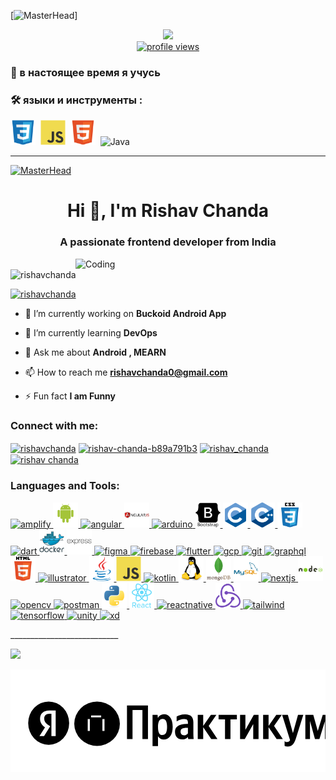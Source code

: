 [![MasterHead](https://media.giphy.com/media/aRJMSoJmD037wpHSOF/giphy.gif)]

<div id="header" align="center">
  <img src="https://media.giphy.com/media/69jy5FNbwGAZH8FSHN/giphy.gif" width="100"/> 
</div>
<div id="badges" align="center">
  
  <a href="https://github.com/i-suslova">
  <img src="https://komarev.com/ghpvc/?username=i-suslova&style=flat-square&color=0000FF&style=for-the-badge" alt="profile views"/>
  </a>
</div>

 ### 🌱 в настоящее время я учусь 
### :hammer_and_wrench: языки и инструменты :
<div>
  <img src="https://github.com/devicons/devicon/blob/master/icons/css3/css3-original.svg" title="Java" alt="Java" width="40" height="40"/>&nbsp;
  <img src="https://github.com/devicons/devicon/blob/master/icons/javascript/javascript-original.svg" title="Java" alt="Java" width="40" height="40"/>&nbsp;
  <img src="https://github.com/devicons/devicon/blob/master/icons/html5/html5-original.svg" title="Java" alt="Java" width="40" height="40"/>&nbsp;
  <img src="https://user-images.githubusercontent.com/117917258/227008752-75c6a9e0-09dc-4658-9338-18f0272d62d9.png" title="Java" alt="Java" width="40" height="40"/>&nbsp;
</div>

--------------------------
[![MasterHead](https://1.bp.blogspot.com/-7A4WynwLsMw/XbBpCXG8fHI/AAAAAAAAMt4/uOa1bpLskYgrwGbllhSu2SDj_Mig8SXJQCLcBGAsYHQ/s1600/2000_600px.gif)](https://rishavchanda.io)
<h1 align="center">Hi 👋, I'm Rishav Chanda</h1>
<h3 align="center">A passionate frontend developer from India</h3>
<img align="right" alt="Coding" width="400" src="https://cdn.dribbble.com/users/1162077/screenshots/3848914/programmer.gif">


<p align="left"> <img src="https://komarev.com/ghpvc/?username=rishavchanda&label=Profile%20views&color=0e75b6&style=flat" alt="rishavchanda" /> </p>

<p align="left"> <a href="https://twitter.com/rishavchanda" target="blank"><img src="https://img.shields.io/twitter/follow/rishavchanda?logo=twitter&style=for-the-badge" alt="rishavchanda" /></a> </p>

- 🔭 I’m currently working on **Buckoid Android App**

- 🌱 I’m currently learning **DevOps**

- 💬 Ask me about **Android , MEARN**

- 📫 How to reach me **rishavchanda0@gmail.com**

- ⚡ Fun fact **I am Funny**

<h3 align="left">Connect with me:</h3>
<p align="left">
<a href="https://twitter.com/rishavchanda" target="blank"><img align="center" src="https://raw.githubusercontent.com/rahuldkjain/github-profile-readme-generator/master/src/images/icons/Social/twitter.svg" alt="rishavchanda" height="30" width="40" /></a>
<a href="https://linkedin.com/in/rishav-chanda-b89a791b3" target="blank"><img align="center" src="https://raw.githubusercontent.com/rahuldkjain/github-profile-readme-generator/master/src/images/icons/Social/linked-in-alt.svg" alt="rishav-chanda-b89a791b3" height="30" width="40" /></a>
<a href="https://instagram.com/rishav_chanda" target="blank"><img align="center" src="https://raw.githubusercontent.com/rahuldkjain/github-profile-readme-generator/master/src/images/icons/Social/instagram.svg" alt="rishav_chanda" height="30" width="40" /></a>
<a href="https://www.youtube.com/c/rishav chanda" target="blank"><img align="center" src="https://raw.githubusercontent.com/rahuldkjain/github-profile-readme-generator/master/src/images/icons/Social/youtube.svg" alt="rishav chanda" height="30" width="40" /></a>
</p>

<h3 align="left">Languages and Tools:</h3>
<p align="left"> <a href="https://aws.amazon.com/amplify/" target="_blank" rel="noreferrer"> <img src="https://docs.amplify.aws/assets/logo-dark.svg" alt="amplify" width="40" height="40"/> </a> <a href="https://developer.android.com" target="_blank" rel="noreferrer"> <img src="https://raw.githubusercontent.com/devicons/devicon/master/icons/android/android-original-wordmark.svg" alt="android" width="40" height="40"/> </a> <a href="https://angular.io" target="_blank" rel="noreferrer"> <img src="https://angular.io/assets/images/logos/angular/angular.svg" alt="angular" width="40" height="40"/> </a> <a href="https://angular.io" target="_blank" rel="noreferrer"> <img src="https://raw.githubusercontent.com/devicons/devicon/master/icons/angularjs/angularjs-original-wordmark.svg" alt="angularjs" width="40" height="40"/> </a> <a href="https://www.arduino.cc/" target="_blank" rel="noreferrer"> <img src="https://cdn.worldvectorlogo.com/logos/arduino-1.svg" alt="arduino" width="40" height="40"/> </a> <a href="https://getbootstrap.com" target="_blank" rel="noreferrer"> <img src="https://raw.githubusercontent.com/devicons/devicon/master/icons/bootstrap/bootstrap-plain-wordmark.svg" alt="bootstrap" width="40" height="40"/> </a> <a href="https://www.cprogramming.com/" target="_blank" rel="noreferrer"> <img src="https://raw.githubusercontent.com/devicons/devicon/master/icons/c/c-original.svg" alt="c" width="40" height="40"/> </a> <a href="https://www.w3schools.com/cpp/" target="_blank" rel="noreferrer"> <img src="https://raw.githubusercontent.com/devicons/devicon/master/icons/cplusplus/cplusplus-original.svg" alt="cplusplus" width="40" height="40"/> </a> <a href="https://www.w3schools.com/css/" target="_blank" rel="noreferrer"> <img src="https://raw.githubusercontent.com/devicons/devicon/master/icons/css3/css3-original-wordmark.svg" alt="css3" width="40" height="40"/> </a> <a href="https://dart.dev" target="_blank" rel="noreferrer"> <img src="https://www.vectorlogo.zone/logos/dartlang/dartlang-icon.svg" alt="dart" width="40" height="40"/> </a> <a href="https://www.docker.com/" target="_blank" rel="noreferrer"> <img src="https://raw.githubusercontent.com/devicons/devicon/master/icons/docker/docker-original-wordmark.svg" alt="docker" width="40" height="40"/> </a> <a href="https://expressjs.com" target="_blank" rel="noreferrer"> <img src="https://raw.githubusercontent.com/devicons/devicon/master/icons/express/express-original-wordmark.svg" alt="express" width="40" height="40"/> </a> <a href="https://www.figma.com/" target="_blank" rel="noreferrer"> <img src="https://www.vectorlogo.zone/logos/figma/figma-icon.svg" alt="figma" width="40" height="40"/> </a> <a href="https://firebase.google.com/" target="_blank" rel="noreferrer"> <img src="https://www.vectorlogo.zone/logos/firebase/firebase-icon.svg" alt="firebase" width="40" height="40"/> </a> <a href="https://flutter.dev" target="_blank" rel="noreferrer"> <img src="https://www.vectorlogo.zone/logos/flutterio/flutterio-icon.svg" alt="flutter" width="40" height="40"/> </a> <a href="https://cloud.google.com" target="_blank" rel="noreferrer"> <img src="https://www.vectorlogo.zone/logos/google_cloud/google_cloud-icon.svg" alt="gcp" width="40" height="40"/> </a> <a href="https://git-scm.com/" target="_blank" rel="noreferrer"> <img src="https://www.vectorlogo.zone/logos/git-scm/git-scm-icon.svg" alt="git" width="40" height="40"/> </a> <a href="https://graphql.org" target="_blank" rel="noreferrer"> <img src="https://www.vectorlogo.zone/logos/graphql/graphql-icon.svg" alt="graphql" width="40" height="40"/> </a> <a href="https://www.w3.org/html/" target="_blank" rel="noreferrer"> <img src="https://raw.githubusercontent.com/devicons/devicon/master/icons/html5/html5-original-wordmark.svg" alt="html5" width="40" height="40"/> </a> <a href="https://www.adobe.com/in/products/illustrator.html" target="_blank" rel="noreferrer"> <img src="https://www.vectorlogo.zone/logos/adobe_illustrator/adobe_illustrator-icon.svg" alt="illustrator" width="40" height="40"/> </a> <a href="https://www.java.com" target="_blank" rel="noreferrer"> <img src="https://raw.githubusercontent.com/devicons/devicon/master/icons/java/java-original.svg" alt="java" width="40" height="40"/> </a> <a href="https://developer.mozilla.org/en-US/docs/Web/JavaScript" target="_blank" rel="noreferrer"> <img src="https://raw.githubusercontent.com/devicons/devicon/master/icons/javascript/javascript-original.svg" alt="javascript" width="40" height="40"/> </a> <a href="https://kotlinlang.org" target="_blank" rel="noreferrer"> <img src="https://www.vectorlogo.zone/logos/kotlinlang/kotlinlang-icon.svg" alt="kotlin" width="40" height="40"/> </a> <a href="https://www.linux.org/" target="_blank" rel="noreferrer"> <img src="https://raw.githubusercontent.com/devicons/devicon/master/icons/linux/linux-original.svg" alt="linux" width="40" height="40"/> </a> <a href="https://www.mongodb.com/" target="_blank" rel="noreferrer"> <img src="https://raw.githubusercontent.com/devicons/devicon/master/icons/mongodb/mongodb-original-wordmark.svg" alt="mongodb" width="40" height="40"/> </a> <a href="https://www.mysql.com/" target="_blank" rel="noreferrer"> <img src="https://raw.githubusercontent.com/devicons/devicon/master/icons/mysql/mysql-original-wordmark.svg" alt="mysql" width="40" height="40"/> </a> <a href="https://nextjs.org/" target="_blank" rel="noreferrer"> <img src="https://cdn.worldvectorlogo.com/logos/nextjs-2.svg" alt="nextjs" width="40" height="40"/> </a> <a href="https://nodejs.org" target="_blank" rel="noreferrer"> <img src="https://raw.githubusercontent.com/devicons/devicon/master/icons/nodejs/nodejs-original-wordmark.svg" alt="nodejs" width="40" height="40"/> </a> <a href="https://opencv.org/" target="_blank" rel="noreferrer"> <img src="https://www.vectorlogo.zone/logos/opencv/opencv-icon.svg" alt="opencv" width="40" height="40"/> </a> <a href="https://postman.com" target="_blank" rel="noreferrer"> <img src="https://www.vectorlogo.zone/logos/getpostman/getpostman-icon.svg" alt="postman" width="40" height="40"/> </a> <a href="https://www.python.org" target="_blank" rel="noreferrer"> <img src="https://raw.githubusercontent.com/devicons/devicon/master/icons/python/python-original.svg" alt="python" width="40" height="40"/> </a> <a href="https://reactjs.org/" target="_blank" rel="noreferrer"> <img src="https://raw.githubusercontent.com/devicons/devicon/master/icons/react/react-original-wordmark.svg" alt="react" width="40" height="40"/> </a> <a href="https://reactnative.dev/" target="_blank" rel="noreferrer"> <img src="https://reactnative.dev/img/header_logo.svg" alt="reactnative" width="40" height="40"/> </a> <a href="https://redux.js.org" target="_blank" rel="noreferrer"> <img src="https://raw.githubusercontent.com/devicons/devicon/master/icons/redux/redux-original.svg" alt="redux" width="40" height="40"/> </a> <a href="https://tailwindcss.com/" target="_blank" rel="noreferrer"> <img src="https://www.vectorlogo.zone/logos/tailwindcss/tailwindcss-icon.svg" alt="tailwind" width="40" height="40"/> </a> <a href="https://www.tensorflow.org" target="_blank" rel="noreferrer"> <img src="https://www.vectorlogo.zone/logos/tensorflow/tensorflow-icon.svg" alt="tensorflow" width="40" height="40"/> </a> <a href="https://unity.com/" target="_blank" rel="noreferrer"> <img src="https://www.vectorlogo.zone/logos/unity3d/unity3d-icon.svg" alt="unity" width="40" height="40"/> </a> <a href="https://www.adobe.com/products/xd.html" target="_blank" rel="noreferrer"> <img src="https://cdn.worldvectorlogo.com/logos/adobe-xd.svg" alt="xd" width="40" height="40"/> </a> </p>
___________________________








![](https://hit.yhype.me/github/profile?user_id=117917258)
<!--
**i-suslova/i-suslova** is a ✨ _special_  repository because its `README.md` (this file) appears on your GitHub profile.





<div id="badges" align="center">
  <a href="https://github.com/i-suslova">
  <img src="https://komarev.com/ghpvc/?username=i-suslova&style=flat-square&color=0000FF" alt="profile views"/>
  </a>
</div>

### :left_speech_bubble:: первые шаги в веб-разработке <img src="https://media.giphy.com/media/109fP7pua6Osgw/giphy.gif" width="30"> .


<div>
  <img src="https://github.com/devicons/devicon/blob/master/icons/css3/css3-original.svg" title="Java" alt="Java" width="40" height="40"/>&nbsp;
  <img src="https://github.com/devicons/devicon/blob/master/icons/javascript/javascript-original.svg" title="Java" alt="Java" width="40" height="40"/>&nbsp;
  <img src="https://github.com/devicons/devicon/blob/master/icons/html5/html5-original.svg" title="Java" alt="Java" width="40" height="40"/>&nbsp;
</div>

![Untitled Project (2)](https://user-images.githubusercontent.com/117917258/227008752-75c6a9e0-09dc-4658-9338-18f0272d62d9.png)


![](https://hit.yhype.me/github/profile?user_id=117917258)

### Hi there 👋
 ### 🔭 I’m currently working on ...
### - 🌱 I’m currently learning ...
- 👯 I’m looking to collaborate on ...
- 🤔 I’m looking for help with ...
- 💬 Ask me about ...
- 📫 How to reach me: ...
- 😄 Pronouns: ...
- ⚡ Fun fact: ...
-->

<svg width="532" height="173" xmlns="http://www.w3.org/2000/svg">
 <!-- Created with SVG Editor - http://github.com/mzalive/SVG Editor/ -->

 <g>
  <title>background</title>
  <rect fill="#fff" id="canvas_background" height="175" width="534" y="-1" x="-1"/>
  <g display="none" id="canvasGrid">
   <rect fill="url(#gridpattern)" stroke-width="0" y="0" x="0" height="100%" width="100%" id="svg_1"/>
  </g>
 </g>
 <g>
  <title>Layer 1</title>
  <g stroke="null" id="svg_15">
   <path stroke="null" fill="#000000" fill-opacity="0" fill-rule="evenodd" id="svg_13" d="m164.31222,86.045517a32.784634,34.613147 0 0 1 -32.784634,34.613147a32.784634,34.613147 0 1 1 32.784634,-34.613147z"/>
   <path stroke="null" fill="#000000" fill-rule="evenodd" id="svg_12" d="m93.866951,86.045884a32.784114,34.612597 0 0 1 -32.784287,34.612597a32.784114,34.612597 0 1 1 32.784287,-34.612597z"/>
   <path stroke="null" fill="#ffffff" fill-rule="evenodd" id="svg_11" d="m65.454203,71.047446l-3.005433,0c-5.600601,0 -8.468989,3.028552 -8.468989,7.355447c0,4.903448 2.049072,7.210759 6.14687,10.239311l3.415178,2.451816l-9.835269,15.575541l-7.376625,0l8.879081,-13.844966c-5.054505,-3.894114 -7.922894,-7.643724 -7.922894,-13.845149c0,-7.932 5.190682,-13.268229 15.162648,-13.268229l9.835269,0l0,41.102299l-6.829836,0l0,-35.76607z"/>
   <path stroke="null" fill="#000000" fill-rule="evenodd" id="svg_10" d="m186.370798,57.787092l0,53.771997l8.877694,0l0,-46.498967l15.836594,0l0,46.498967l8.854101,0l0,-53.771997l-33.568389,0zm48.966267,14.864556l-8.068612,0l0,50.134658l8.738915,0l0,-15.791839c2.195831,3.489904 5.409606,5.34502 9.154558,5.34502c8.508194,0 14.357383,-7.200137 14.357383,-20.258477c0,-13.00944 -5.710236,-20.210675 -13.917801,-20.210675c-4.115492,0 -7.467352,2.025811 -9.825728,5.80912l-0.438715,-5.027806l0,-0.000001zm7.629029,32.414809c-4.623943,0 -6.958727,-3.930011 -6.958727,-12.912737c0,-9.055436 2.473562,-13.00944 7.398309,-13.00944c4.762202,0 7.096985,3.954004 7.096985,12.93673c0,9.055436 -2.496461,12.985447 -7.536568,12.985447l0.000001,0zm49.612978,-20.039981c0,-9.44591 -4.554207,-12.984715 -13.778675,-12.984715c-5.802871,0 -10.334353,1.928193 -12.969766,3.538805l0,7.664419c2.334783,-1.855116 7.467352,-3.857118 11.929965,-3.857118c4.184534,0 6.103328,1.537902 6.103328,5.712234l0,2.172697l-1.410342,0c-13.340133,0 -19.258364,4.637516 -19.258364,12.54534c0,7.883832 4.531482,12.301935 11.282387,12.301935c5.131875,0 7.328573,-1.78149 9.015779,-3.636607l0.37054,0c0.069043,1.000909 0.34608,2.3183 0.646537,3.075621l8.508194,0c-0.30063,-3.14943 -0.439583,-6.32212 -0.439583,-9.495543l0,-17.03707l0,0.000002zm-8.715149,17.256665c-1.109712,1.708414 -3.167458,3.100529 -6.24228,3.100529c-3.653358,0 -5.502241,-2.319216 -5.502241,-5.80912c0,-4.564623 3.004913,-6.175418 10.495857,-6.175418l1.248664,0l0,8.884009zm37.359831,9.275947l9.89477,0l-13.986843,-20.967081l12.299637,-17.94036l-8.785232,0l-12.322189,17.94036l0,-17.94036l-8.716016,0l0,38.907441l8.716016,0l0,-19.111965l12.899856,19.111965l0.000001,0zm40.966698,-31.633312l0,-7.274129l-29.244902,0l0,7.274129l10.264443,0l0,31.633312l8.738741,0l0,-31.633312l10.241718,0zm5.132742,-7.274129l0,38.907441l7.559987,0l13.478218,-24.042885l0,24.042885l8.508194,0l0,-38.907441l-7.56016,0l-13.478218,24.066878l0,-24.066878l-8.508021,0zm58.491539,38.907441l9.89477,0l-14.010436,-20.967081l12.322189,-17.94036l-8.785059,0l-12.322189,17.94036l0,-17.94036l-8.716016,0l0,38.907441l8.716016,0l0,-19.111965l12.900724,19.111965l0.000001,0zm17.5238,12.008531c8.114929,0 11.120709,-6.126517 13.61717,-14.083242l11.513107,-36.832729l-8.438285,0l-8.137481,29.241203l-8.114929,-29.241203l-9.178324,0l12.692729,40.616038c-0.971627,1.8542 -2.358376,3.025805 -4.763069,3.025805c-1.618337,0 -3.004913,-0.53681 -3.976713,-1.561895l0,7.517717c0,0 1.341299,1.318307 4.785794,1.318307l0.000001,-0.000001zm59.855563,-12.008531l8.507154,0l-0.138085,-38.907441l-11.952516,0l-7.975977,25.921994l-7.190314,-25.921994l-12.692729,0l0,38.907441l7.421902,0l0,-29.070508l7.975977,29.070508l7.120578,0l8.924011,-29.070508l0,29.070508l-0.000001,0z"/>
   <path stroke="null" fill="#ffffff" fill-rule="evenodd" id="svg_9" d="m123.601743,71.170155c5.2455,0.003663 10.490826,0.007326 15.736326,0.003663c0,0.865379 0,2.595954 0,3.464813c-5.2455,-0.003663 -10.490826,-0.007326 -15.736326,-0.003663c0,-0.865379 0,-2.595954 0,-3.464813zm-5.2455,6.579994c0.819664,0 2.458817,0 3.278307,0c0.003469,7.036585 0.003469,14.076832 0,21.1136c-0.81949,0 -2.458644,0 -3.278307,0c-0.003469,-7.036768 -0.003469,-14.077015 0,-21.1136zm22.948845,0c0.819664,0 2.458817,0 3.278481,0c0,7.036585 0.003469,14.076832 0,21.1136c-0.819664,0 -2.458817,0 -3.278481,0c-0.003469,-7.036768 -0.003469,-14.077015 0,-21.1136z"/>
  </g>
  <metadata id="svg_24">image/svg+xml</metadata>
  <ellipse ry="35.5" rx="36.5" id="svg_29" cy="87" cx="138.5" stroke-width="null" stroke="null" fill="#000000"/>
  <path stroke="null" fill="#ffffff" fill-rule="evenodd" d="m145.047339,73.680232c-5.365016,0.003159 -10.729898,0.006225 -16.094813,0.003159c0,0.774196 0,2.322651 0,3.100006c5.364915,-0.003097 10.729797,-0.006225 16.094813,-0.003097c0,-0.774289 0,-2.322744 0,-3.100099l0,0.000031zm5.364915,5.887318c-0.83824,0 -2.514786,0 -3.353026,0c-0.00342,6.295955 -0.00342,12.595069 0,18.891086c0.83824,0 2.514786,0 3.353026,0c0.00342,-6.296017 0.00342,-12.595131 0,-18.891086zm-23.471618,0c-0.83834,0 -2.514786,0 -3.353127,0c0,6.295955 -0.003353,12.595069 0,18.891086c0.83834,0 2.514786,0 3.353127,0c0.003353,-6.296017 0.003353,-12.595131 0,-18.891086z" id="svg_22"/>
  <ellipse stroke="#000" transform="rotate(0.44457876682281494 -75.00399780271972,257.51550292968756) " ry="30.000001" rx="29.996061" id="svg_28" cy="257.515487" cx="-75.004001" stroke-width="1.5" fill="#fff"/>
 </g>
</svg>
